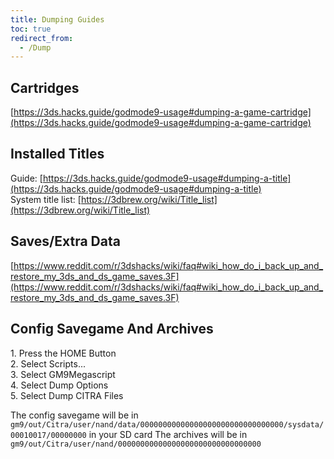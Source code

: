 ```yaml
---
title: Dumping Guides
toc: true
redirect_from:
  - /Dump
---
```


## Cartridges

[https://3ds.hacks.guide/godmode9-usage#dumping-a-game-cartridge](https://3ds.hacks.guide/godmode9-usage#dumping-a-game-cartridge)

## Installed Titles

Guide: [https://3ds.hacks.guide/godmode9-usage#dumping-a-title](https://3ds.hacks.guide/godmode9-usage#dumping-a-title)  
System title list: [https://3dbrew.org/wiki/Title_list](https://3dbrew.org/wiki/Title_list)

## Saves/Extra Data

[https://www.reddit.com/r/3dshacks/wiki/faq#wiki_how_do_i_back_up_and_restore_my_3ds_and_ds_game_saves.3F](https://www.reddit.com/r/3dshacks/wiki/faq#wiki_how_do_i_back_up_and_restore_my_3ds_and_ds_game_saves.3F)

## Config Savegame And Archives

1\. Press the HOME Button  
2\. Select Scripts...  
3\. Select GM9Megascript  
4\. Select Dump Options  
5\. Select Dump CITRA Files

The config savegame will be in `gm9/out/Citra/user/nand/data/00000000000000000000000000000000/sysdata/00010017/00000000` in your SD card
The archives will be in `gm9/out/Citra/user/nand/00000000000000000000000000000000`
